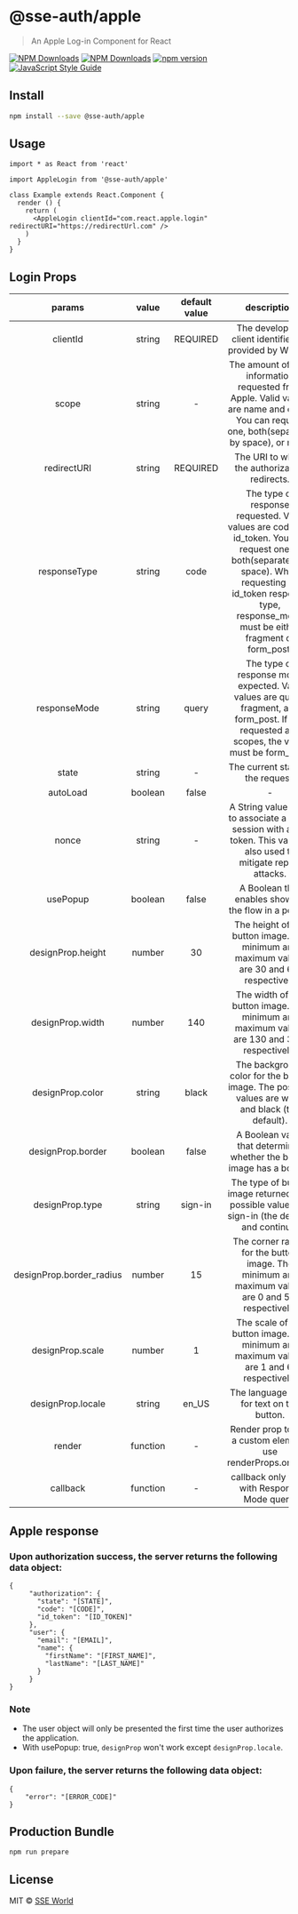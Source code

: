 # @sse-auth/apple

> An Apple Log-in Component for React

[![NPM Downloads](https://img.shields.io/npm/dm/%40sse-auth%2Fapple?style=flat)](https://www.npmjs.com/package/@sse-auth/apple)
[![NPM Downloads](https://img.shields.io/npm/dt/%40sse-auth%2Fapple?style=flat)](https://www.npmjs.com/package/@sse-auth/apple)
[![npm version](https://badge.fury.io/js/@sse-auth%2Fapple.svg)](https://badge.fury.io/js/@sse-auth%2Fapple)
[![JavaScript Style Guide](https://img.shields.io/badge/code_style-standard-brightgreen.svg)](https://standardjs.com)

<!-- See [@sse-auth/apple](https://sseworld.github.io/@sse-auth/apple/) for live demo. -->

## Install

```bash
npm install --save @sse-auth/apple
```


## Usage

```tsx
import * as React from 'react'

import AppleLogin from '@sse-auth/apple'

class Example extends React.Component {
  render () {
    return (
      <AppleLogin clientId="com.react.apple.login" redirectURI="https://redirectUrl.com" />
    )
  }
}
```


## Login Props

|    params    |   value  |             default value            |   description    |
|:------------:|:--------:|:------------------------------------:|:----------------:|
|    clientId  |  string  |               REQUIRED               | The developer’s client identifier, as provided by WWDR. |
|    scope     |  string  |                  -                   |     The amount of user information requested from Apple. Valid values are name and email. You can request one, both(separated by space), or none.             |
| redirectURI |  string  |                   REQUIRED                  | The URI to which the authorization redirects. |
| responseType |  string  |                   code                  | The type of response requested. Valid values are code and id_token. You can request one or both(separated by space). When requesting an id_token response type, response_mode must be either fragment or form_post. |
| responseMode |  string  |                   query                  | The type of response mode expected. Valid values are query, fragment, and form_post. If you requested any scopes, the value must be form_post. |
|     state    |  string  |             -            |         The current state of the request.         |
|     autoLoad    |  boolean  |             false            |         -         |
|     nonce    |  string  |             -            |         A String value used to associate a client session with an ID token. This value is also used to mitigate replay attacks.         |
|     usePopup    |  boolean  |             false            |         A Boolean that enables showing the flow in a popup.         |
|     designProp.height    |  number  |             30            |        The height of the button image. The minimum and maximum values are 30 and 64, respectively         |
|     designProp.width    |  number  |             140            |        The width of the button image. The minimum and maximum values are 130 and 375, respectively.       |
|     designProp.color    |  string  |             black            |        The background color for the button image. The possible values are white and black (the default).         |
|     designProp.border    |  boolean  |             false            |        A Boolean value that determines whether the button image has a border.          |
|     designProp.type    |  string  |             sign-in            |        The type of button image returned. The possible values are sign-in (the default) and continue.        |
|     designProp.border_radius    |  number  |             15            |        The corner radius for the button image. The minimum and maximum values are 0 and 50, respectively.        |
|     designProp.scale    |  number  |             1            |        The scale of the button image. The minimum and maximum values are 1 and 6, respectively.       |
|     designProp.locale    |  string  |             en_US            |        The language used for text on the button.     |
|     render    |  function  |             -            |        Render prop to use a custom element, use renderProps.onClick   |
|     callback    |  function  |             -            |      callback only work with Response Mode query.   |

## Apple response


### Upon authorization success, the server returns the following data object:

```
{
     "authorization": {
       "state": "[STATE]",
       "code": "[CODE]",
       "id_token": "[ID_TOKEN]"
     },
     "user": {
       "email": "[EMAIL]",
       "name": {
         "firstName": "[FIRST_NAME]",
         "lastName": "[LAST_NAME]"
       }
     }
}
```


### Note
- The user object will only be presented the first time the user authorizes the application.
- With usePopup: true, `designProp` won't work except `designProp.locale`.

### Upon failure, the server returns the following data object:

```
{
    "error": "[ERROR_CODE]"
}
```


## Production Bundle

```
npm run prepare
```


## License

MIT © [SSE World](https://github.com/sseworld)
